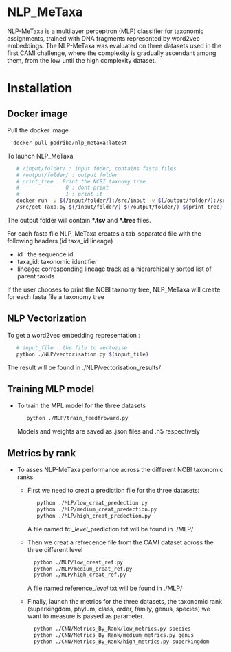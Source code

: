 # NLP_MeTaxa
NLP-MeTaxa is a multilayer perceptron (MLP) classifier for taxonomic assignments, trained with DNA fragments represented by word2vec embeddings.
The NLP-MeTaxa was evaluated on three datasets used in the first CAMI challenge, where the complexity is gradually ascendant among them, from the low until the high complexity dataset.

# Installation
   ## Docker image
   Pull the docker image
   
   ```sh
     docker pull padriba/nlp_metaxa:latest
   ```
   To launch NLP_MeTaxa
   ```sh
      # /input/folder/ : input foder, contains fasta files
      # /output/folder/ : output folder
      # print_tree : Print the NCBI taxnomy tree
      #               0 : dont print
      #               1 : print it
      docker run -v $(/input/folder/):/src/input -v $(/output/folder/):/src/output -t padriba/nlp_metaxa python3       
      /src/get_Taxa.py $(/input/folder/) $(/output/folder/) $(print_tree)

   ```
   The output folder will contain __*.tsv__  and __*.tree__ files.
   
   For each fasta file NLP_MeTaxa creates a tab-separated file with the following headers (id	taxa_id	lineage)
   
   - id : the sequence id
   - taxa_id: taxonomic identifier
   - lineage: corresponding lineage track as a hierarchically sorted list of parent taxids
      
   If the user chooses to print the NCBI taxnomy tree, NLP_MeTaxa will create for each fasta file a taxonomy tree
     
  ## NLP Vectorization
  To get a word2vec embedding representation :
   
  ```sh
     # input_file : the file to vectozise
     python ./NLP/vectorisation.py $(input_file)
   ```
   The result will be found in ./NLP/vectorisation_results/
    
   
   
      
     
  ## Training MLP model
   - To train the MPL model for the three datasets
    
       ```sh
          python ./MLP/train_feedfroward.py
        ```
        Models and weights are saved as .json files and .h5 respectively
        
  ## Metrics by rank
  
  - To asses NLP-MeTaxa performance across the different NCBI taxonomic ranks 
    *  First we need to creat a prediction file for the three datasets:
       ```sh
          python ./MLP/low_creat_predection.py
          python ./MLP/medium_creat_predection.py
          python ./MLP/high_creat_predection.py
        ```
       A file named fcl_$level$_prediction.txt will be found in ./MLP/
       
    * Then we creat a refrecence file from the CAMI dataset across the three different level
    
        ```sh
          python ./MLP/low_creat_ref.py
          python ./MLP/medium_creat_ref.py
          python ./MLP/high_creat_ref.py
        ```
        
        A file named reference_$level$.txt will be found in ./MLP/
        
     * Finally, launch the metrics for the three datasets, the taxonomic rank (superkingdom, phylum, class, order, family, genus, species) we want to measure is passed as parameter.
        ```sh
          python ./CNN/Metrics_By_Rank/low_metrics.py species
          python ./CNN/Metrics_By_Rank/medium_metrics.py genus
          python ./CNN/Metrics_By_Rank/high_metrics.py superkingdom
        ```
     
